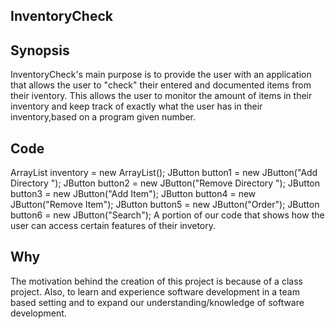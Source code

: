 ## InventoryCheck

## Synopsis
InventoryCheck's main purpose is to provide the user with an application that allows the user to "check" their entered and documented items from their iventory. This allows the user to monitor the amount of items in their inventory and keep track of exactly what the user has in their inventory,based on a program given number. 

## Code
 ArrayList<InventoryItem> inventory = new ArrayList();
    JButton button1 = new JButton("Add Directory ");
    JButton button2 = new JButton("Remove Directory ");
    JButton button3 = new JButton("Add Item");
    JButton button4 = new JButton("Remove Item");
    JButton button5 = new JButton("Order");
    JButton button6 = new JButton("Search");
A portion of our code that shows how the user can access certain features of their invetory.

## Why
The motivation behind the creation of this project is because of a class project. Also, to learn and experience software development in a team based setting and to expand our understanding/knowledge of software development. 
